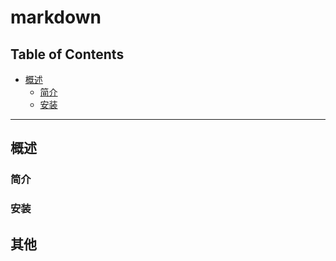 # markdown

## Table of Contents
- [概述](#概述)
	- [简介](#简介)
	- [安装](#安装)


---------------------------------------------------------------------

## 概述
### 简介

### 安装

## 其他

